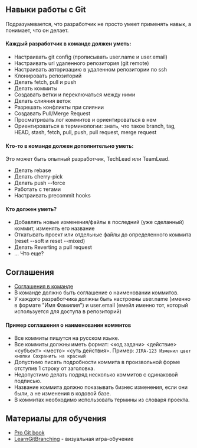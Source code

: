 ## Навыки работы с Git

Подразумевается, что разработчик не просто умеет применять навык, а понимает, что он делает.

#### Каждый разработчик в команде должен уметь:

* Настраивать git config (прописывать user.name и user.email)
* Настраивать url удаленного репозитория (git remote)
* Настраивать авторизацию в удаленном репозитории по ssh
* Клонировать репозиторий
* Делать fetch, pull и push
* Делать коммиты
* Создавать ветки и переключаться между ними
* Делать слияния веток
* Разрешать конфликты при слиянии
* Создавать Pull/Merge Request
* Просматривать лог коммитов и ориентироваться в нем
* Ориентироваться в терминологии: знать, что такое branch, tag, HEAD, stash, fetch, pull, push, pull request, merge request

#### Кто-то в команде должен дополнительно уметь:

Это может быть опытный разработчик, TechLead или TeamLead.

* Делать rebase
* Делать cherry-pick
* Делать push --force
* Работать с тегами
* Настраивать precommit hooks

#### Кто должен уметь?

* Добавлять новые изменения/файлы в последний (уже сделанный) коммит, изменять его название
* Откатывать проект или отдельные файлы до определенного коммита (reset --soft и reset --mixed)
* Делать Reverting a pull request
* ... Что еще?


## Соглашения

* [Соглашения в команде](https://github.com/mutan/devreqs/blob/main/conventions.md)
* В команде должно быть соглашение о наименовании коммитов.
* У каждого разработчика должны быть настроены user.name (именно в формате "Имя Фамилия") и user.email (емейл именно тот, который используется для доступа в репозиторий)

#### Пример соглашения о наименовании коммитов

* Все коммиты пишутся на русском языке.
* Все коммиты должны иметь формат: <код задачи> <действие> <субъект> <место> <суть действия>. Пример: `JIRA-123 Изменил цвет кнопки Сохранить на красный`
* Допустимо писать подробности коммита в произвольной форме отступив 1 строку от заголовка.
* Недопустимо делать подряд несколько коммитов с одинаковой подписью.
* Название коммита должно показывать бизнес изменения, если они были, а не изменения в кодовой базе.
* В коммитах необходимо использовать термины из словаря проекта.

## Материалы для обучения

* [Pro Git book](https://git-scm.com/book/en/v2)
* [LearnGitBranching](https://learngitbranching.js.org) - визуальная игра-обучение
